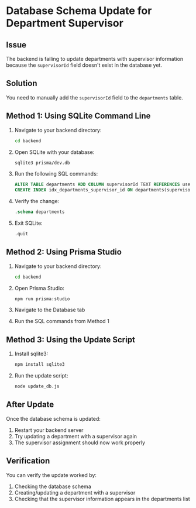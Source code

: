 # Database Schema Update for Department Supervisor

## Issue
The backend is failing to update departments with supervisor information because the `supervisorId` field doesn't exist in the database yet.

## Solution
You need to manually add the `supervisorId` field to the `departments` table.

## Method 1: Using SQLite Command Line

1. Navigate to your backend directory:
   ```bash
   cd backend
   ```

2. Open SQLite with your database:
   ```bash
   sqlite3 prisma/dev.db
   ```

3. Run the following SQL commands:
   ```sql
   ALTER TABLE departments ADD COLUMN supervisorId TEXT REFERENCES users(id);
   CREATE INDEX idx_departments_supervisor_id ON departments(supervisorId);
   ```

4. Verify the change:
   ```sql
   .schema departments
   ```

5. Exit SQLite:
   ```sql
   .quit
   ```

## Method 2: Using Prisma Studio

1. Navigate to your backend directory:
   ```bash
   cd backend
   ```

2. Open Prisma Studio:
   ```bash
   npm run prisma:studio
   ```

3. Navigate to the Database tab
4. Run the SQL commands from Method 1

## Method 3: Using the Update Script

1. Install sqlite3:
   ```bash
   npm install sqlite3
   ```

2. Run the update script:
   ```bash
   node update_db.js
   ```

## After Update

Once the database schema is updated:

1. Restart your backend server
2. Try updating a department with a supervisor again
3. The supervisor assignment should now work properly

## Verification

You can verify the update worked by:
1. Checking the database schema
2. Creating/updating a department with a supervisor
3. Checking that the supervisor information appears in the departments list
